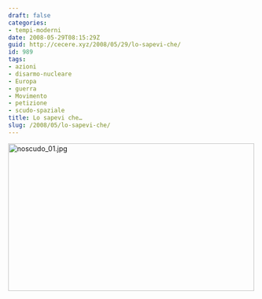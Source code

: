```yaml
---
draft: false
categories:
- tempi-moderni
date: 2008-05-29T08:15:29Z
guid: http://cecere.xyz/2008/05/29/lo-sapevi-che/
id: 989
tags:
- azioni
- disarmo-nucleare
- Europa
- guerra
- Movimento
- petizione
- scudo-spaziale
title: Lo sapevi che…
slug: /2008/05/lo-sapevi-che/
---
```


[<img src='http://cecere.xyz/wp-content/uploads/sites/3/2008/05/noscudo_01.jpg' alt='noscudo_01.jpg' width="500" height="300" />](http://cecere.xyz/wp-content/uploads/sites/3/2008/05/noscudo_01.jpg "noscudo_01.jpg")